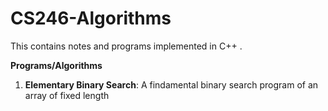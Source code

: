 # CS246-Algorithms
This contains notes and programs implemented in C++ . 

**Programs/Algorithms**

1. **Elementary Binary Search**: A findamental binary search program of an array of fixed length

